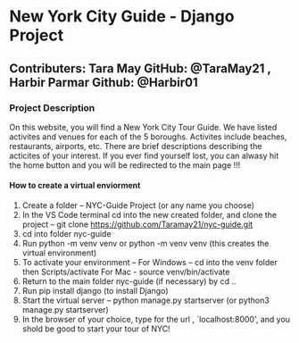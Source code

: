 # New York City Guide - Django Project

## Contributers: Tara May GitHub: @TaraMay21 , Harbir Parmar Github: @Harbir01

### Project Description 

On this website, you will find a New York City Tour Guide. We have listed activites and venues for each of the 5 boroughs. Activites include beaches, restaurants, airports, etc. There are brief descriptions describing the acticites of your interest. If you ever find yourself lost, you can alwasy hit the home button and you will be redirected to the main page !!!

#### How to create a virtual enviorment

1) Create a folder – NYC-Guide Project (or any name you choose)
2) In the VS Code terminal cd into the new created folder, and clone the project – git clone https://github.com/Taramay21/nyc-guide.git
3) cd into folder nyc-guide
4) Run python -m venv venv or python -m venv venv (this creates the virtual environment)
5) To activate your environment –
  For Windows – cd into the venv folder then Scripts/activate
  For Mac - source venv/bin/activate
6) Return to the main folder nyc-guide (if necessary) by cd ..
7) Run pip install django (to install Django)
8) Start the virtual server – python manage.py startserver (or python3 manage.py startserver)
9) In the browser of your choice, type for the url , `localhost:8000', and you shold be good to start your tour of NYC!
